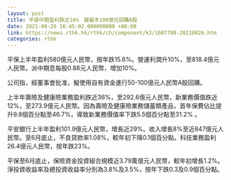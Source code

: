 ```yaml
---
layout: post
title: 平保中期盈利跌近16%　擬最多100億元回購A股
date: 2021-08-26 16:45:02.000000000 +08:00
link: https://news.rthk.hk/rthk/ch/component/k2/1607708-20210826.htm
categories: rthk
---
```


平保上半年盈利580億元人民幣，按年跌15.6%。營運利潤升10%，至818.4億元人民幣。派中期息每股0.88元人民幣，增加10%。

公司指，經董事會批准，擬使用自有資金進行50-100億元人民幣A股回購。

上半年壽險及健康險業務盈利跌近36%，至292.6億元人民幣，新業務價值跌近12%，至273.9億元人民幣。因為壽險及健康險業務儲蓄類產品，首年保費佔比提升9.8個百分點至46.7%，導致新業務價值率下跌5.5個百分點至31.2% 。

平安銀行上半年盈利101.9億元人民幣，增長近29%。收入增長8%至近847億元人民幣。至6月底止，不良貸款率1.08%，較年初下降0.1個百分點。科技業務盈利26.4億元人民幣，按年跌23%。

平保至6月底止，保險資金投資組合規模近3.79萬億元人民幣，較年初增長1.2%。淨投資收益率及總投資收益率分別為3.8%及3.5%，按年下跌0.3及0.9個百分點。
